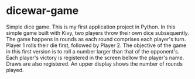 # dicewar-game
 Simple dice game. This is my first application project in Python. In this simple game built with Kivy, two players throw their own dice subsequently. The game happens in rounds as each round comprises each player's turn. Player 1 rolls their die first, followed by Player 2. The objective of the game in this first version is to roll a number larger than that of the opponent's. Each player's victory is registered in the screen bellow the player's name. Draws are also registered. An upper display shows the number of rounds played.
